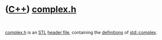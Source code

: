 
 

 

 

 

 

([C++](Cpp.md)) [complex.h](CppStdComplexH.md)
=============================================

 

[complex.h](CppStdComplexH.md) is an [STL](CppStl.md) [header
file](CppHeaderFile.md), containing the
[definitions](CppDefinition.md) of [std::complex](CppStdComplex.md).

 

 

 

 

 

 

